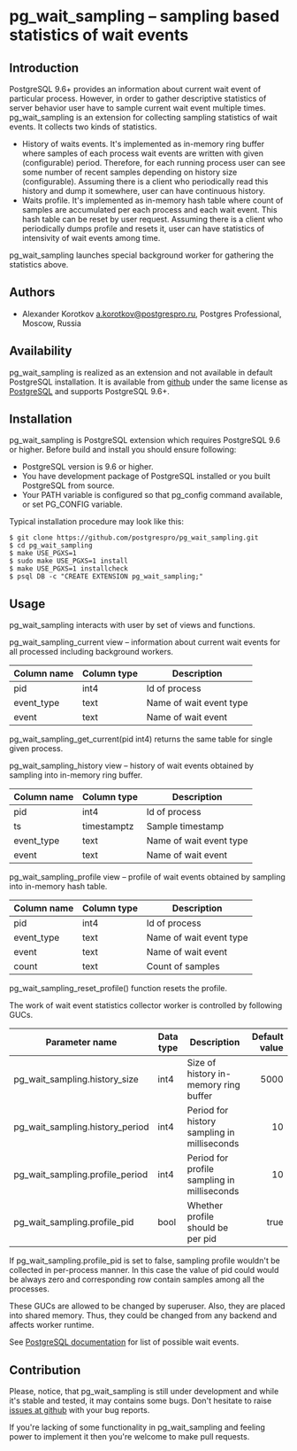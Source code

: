 pg\_wait\_sampling – sampling based statistics of wait events 
=============================================================

Introduction
------------

PostgreSQL 9.6+ provides an information about current wait event of particular
process.  However, in order to gather descriptive statistics of server
behavior user have to sample current wait event multiple times.
pg\_wait\_sampling is an extension for collecting sampling statistics of wait
events.  It collects two kinds of statistics.

 * History of waits events.  It's implemented as in-memory ring buffer where
   samples of each process wait events are written with given (configurable)
   period.  Therefore, for each running process user can see some number of
   recent samples depending on history size (configurable).  Assuming there is
   a client who periodically read this history and dump it somewhere, user
   can have continuous history. 
 * Waits profile.  It's implemented as in-memory hash table where count
   of samples are accumulated per each process and each wait event.  This hash
   table can be reset by user request.  Assuming there is a client who
   periodically dumps profile and resets it, user can have statistics of
   intensivity of wait events among time. 

pg\_wait\_sampling launches special background worker for gathering the
statistics above.

Authors
-------

 * Alexander Korotkov <a.korotkov@postgrespro.ru>, Postgres Professional,
   Moscow, Russia

Availability
------------

pg\_wait\_sampling is realized as an extension and not available in default
PostgreSQL installation. It is available from
[github](https://github.com/postgrespro/pg_wait_sampling)
under the same license as
[PostgreSQL](http://www.postgresql.org/about/licence/)
and supports PostgreSQL 9.6+.

Installation
------------

pg\_wait\_sampling is PostgreSQL extension which requires PostgreSQL 9.6 or
higher.  Before build and install you should ensure following:
    
 * PostgreSQL version is 9.6 or higher.
 * You have development package of PostgreSQL installed or you built
   PostgreSQL from source.
 * Your PATH variable is configured so that pg\_config command available, or
   set PG_CONFIG variable.

Typical installation procedure may look like this:

    $ git clone https://github.com/postgrespro/pg_wait_sampling.git
    $ cd pg_wait_sampling
    $ make USE_PGXS=1
    $ sudo make USE_PGXS=1 install
    $ make USE_PGXS=1 installcheck
    $ psql DB -c "CREATE EXTENSION pg_wait_sampling;"

Usage
-----

pg\_wait\_sampling interacts with user by set of views and functions.

pg\_wait\_sampling\_current view – information about current wait events for
all processed including background workers.

| Column name | Column type |      Description        |
| ----------- | ----------- | ----------------------- |
| pid         | int4        | Id of process           |
| event_type  | text        | Name of wait event type |
| event       | text        | Name of wait event      |

pg_wait_sampling_get_current(pid int4) returns the same table for single given
process.

pg\_wait\_sampling\_history view – history of wait events obtained by sampling into
in-memory ring buffer.

| Column name | Column type |      Description        |
| ----------- | ----------- | ----------------------- |
| pid         | int4        | Id of process           |
| ts          | timestamptz | Sample timestamp        |
| event_type  | text        | Name of wait event type |
| event       | text        | Name of wait event      |

pg\_wait\_sampling\_profile view – profile of wait events obtained by sampling into
in-memory hash table.

| Column name | Column type |      Description        |
| ----------- | ----------- | ----------------------- |
| pid         | int4        | Id of process           |
| event_type  | text        | Name of wait event type |
| event       | text        | Name of wait event      |
| count       | text        | Count of samples        |

pg_wait_sampling_reset_profile() function resets the profile.

The work of wait event statistics collector worker is controlled by following
GUCs.

|         Parameter name          | Data type |                  Description                | Default value |
| ------------------------------- | --------- | ------------------------------------------- | ------------: |
| pg_wait_sampling.history_size   | int4      | Size of history in-memory ring buffer       |          5000 |
| pg_wait_sampling.history_period | int4      | Period for history sampling in milliseconds |            10 |
| pg_wait_sampling.profile_period | int4      | Period for profile sampling in milliseconds |            10 |
| pg_wait_sampling.profile_pid    | bool      | Whether profile should be per pid           |          true |

If pg\_wait\_sampling.profile\_pid is set to false, sampling profile wouldn't be
collected in per-process manner.  In this case the value of pid could would
be always zero and corresponding row contain samples among all the processes.

These GUCs are allowed to be changed by superuser.  Also, they are placed into
shared memory.  Thus, they could be changed from any backend and affects worker
runtime.


See
[PostgreSQL documentation](http://www.postgresql.org/docs/devel/static/monitoring-stats.html#WAIT-EVENT-TABLE)
for list of possible wait events.

Contribution
------------

Please, notice, that pg\_wait\_sampling is still under development and while
it's stable and tested, it may contains some bugs. Don't hesitate to raise
[issues at github](https://github.com/postgrespro/pg_wait_sampling/issues) with
your bug reports.

If you're lacking of some functionality in pg\_wait\_sampling and feeling power
to implement it then you're welcome to make pull requests.

